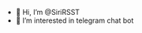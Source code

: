 - 👋 Hi, I’m @SiriRSST
- 👀 I’m interested in telegram chat bot

<!---
SiriRSST/SiriRSST is a ✨ special ✨ repository because its `README.md` (this file) appears on your GitHub profile.
You can click the Preview link to take a look at your changes.
--->
